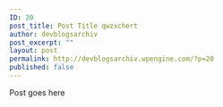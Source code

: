 ```yaml
---
ID: 20
post_title: Post Title qwzxchert
author: devblogsarchiv
post_excerpt: ""
layout: post
permalink: http://devblogsarchiv.wpengine.com/?p=20
published: false
---
```

Post goes here